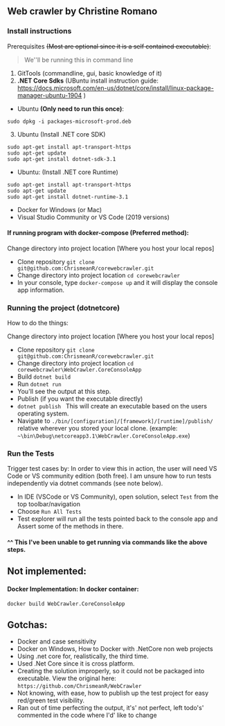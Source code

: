## Web crawler by Christine Romano

### Install instructions
Prerequisites ~~(Most are optional since it is a self contained executable)~~:
> We''ll be running this in command line
1. GitTools (commandline, gui, basic knowledge of it)
2. **.NET Core Sdks** (UBuntu install instruction guide: https://docs.microsoft.com/en-us/dotnet/core/install/linux-package-manager-ubuntu-1904 )
- Ubuntu **(Only need to run this once)**: 
```wget -q https://packages.microsoft.com/config/ubuntu/19.04/packages-microsoft-prod.deb -O packages-microsoft-prod.deb
sudo dpkg -i packages-microsoft-prod.deb
```
3. Ubuntu (Install .NET core SDK) 
```sudo apt-get update
sudo apt-get install apt-transport-https
sudo apt-get update
sudo apt-get install dotnet-sdk-3.1 
```
- Ubuntu: (Install .NET core Runtime) 
```sudo apt-get update
sudo apt-get install apt-transport-https
sudo apt-get update
sudo apt-get install dotnet-runtime-3.1 
```

- Docker for Windows (or Mac)
- Visual Studio Community or VS Code (2019 versions)

#### If running program with docker-compose (Preferred method):
Change directory into project location [Where you host your local repos]
- Clone repository ```git clone git@github.com:ChrismeanR/corewebcrawler.git```
- Change directory into project location ```cd corewebcrawler```
- In your console, type ```docker-compose up``` and it will display the console app information.


### Running the project (dotnetcore)
How to do the things:

Change directory into project location [Where you host your local repos]
- Clone repository ```git clone git@github.com:ChrismeanR/corewebcrawler.git```
- Change directory into project location ```cd corewebcrawler\WebCrawler.CoreConsoleApp```
- Build ```dotnet build```
- Run ```dotnet run```
- You'll see the output at this step.
- Publish (if you want the executable directly)
- ```dotnet publish ``` This will create an executable based on the users operating system.
- Navigate to ```./bin/[configuration]/[framework]/[runtime]/publish/ ``` relative wherever you stored your local clone.
(example: ```~\bin\Debug\netcoreapp3.1\WebCrawler.CoreConsoleApp.exe```)


### Run the Tests
Trigger test cases by:
In order to view this in action, the user will need VS Code or VS community edition (both free). I am unsure how to run tests independently via dotnet commands (see note below).
- In IDE (VSCode or VS Community), open solution, select ```Test``` from the top toolbar/navigation
- Choose ```Run All Tests```
- Test explorer will run all the tests pointed back to the console app and Assert some of the methods in there. 

#### ^^ This I've been unable to get running via commands like the above steps. 

## Not implemented:
#### Docker Implementation: In docker container:
```docker build WebCrawler.CoreConsoleApp```

## Gotchas:
- Docker and case sensitivity
- Docker on Windows, How to Docker with .NetCore non web projects
- Using .net core for, realistically, the third time.
- Used .Net Core since it is cross platform. 
- Creating the solution improperly, so it could not be packaged into executable. View the original here: ```https://github.com/ChrismeanR/WebCrawler```
- Not knowing, with ease, how to publish up the test project for easy red/green test visibility.
- Ran out of time perfecting the output, it's' not perfect, left todo's' commented in the code where I'd' like to change